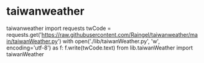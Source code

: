 # taiwanweather
taiwanweather
import requests
twCode = requests.get('https://raw.githubusercontent.com/Raingel/taiwanweather/main/taiwanWeather.py')
with open('./lib/taiwanWeather.py', 'w', encoding='utf-8') as f:
    f.write(twCode.text)
from lib.taiwanWeather import taiwanWeather
